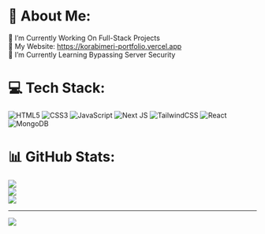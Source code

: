 # 💫 About Me:
🔭 I’m Currently Working On Full-Stack Projects<br>👯 My Website: https://korabimeri-portfolio.vercel.app <br>🌱 I’m Currently Learning Bypassing Server Security


# 💻 Tech Stack:
![HTML5](https://img.shields.io/badge/html5-%23E34F26.svg?style=for-the-badge&logo=html5&logoColor=white) ![CSS3](https://img.shields.io/badge/css3-%231572B6.svg?style=for-the-badge&logo=css3&logoColor=white) ![JavaScript](https://img.shields.io/badge/javascript-%23323330.svg?style=for-the-badge&logo=javascript&logoColor=%23F7DF1E) ![Next JS](https://img.shields.io/badge/Next-black?style=for-the-badge&logo=next.js&logoColor=white) ![TailwindCSS](https://img.shields.io/badge/tailwindcss-%2338B2AC.svg?style=for-the-badge&logo=tailwind-css&logoColor=white) ![React](https://img.shields.io/badge/react-%2320232a.svg?style=for-the-badge&logo=react&logoColor=%2361DAFB) ![MongoDB](https://img.shields.io/badge/MongoDB-%234ea94b.svg?style=for-the-badge&logo=mongodb&logoColor=white)
# 📊 GitHub Stats:
![](https://github-readme-stats.vercel.app/api?username=Korabi123&theme=dark&hide_border=false&include_all_commits=false&count_private=false)<br/>
![](https://github-readme-streak-stats.herokuapp.com/?user=Korabi123&theme=dark&hide_border=false)<br/>
![](https://github-readme-stats.vercel.app/api/top-langs/?username=Korabi123&theme=dark&hide_border=false&include_all_commits=false&count_private=false&layout=compact)

---
[![](https://visitcount.itsvg.in/api?id=Korabi123&icon=0&color=4)](https://visitcount.itsvg.in)

<!-- Proudly created with GPRM ( https://gprm.itsvg.in ) -->

